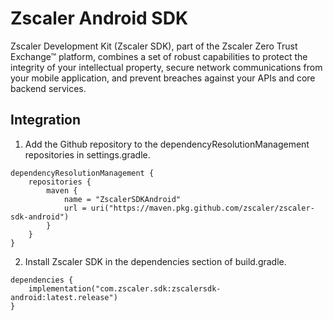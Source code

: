 
# Zscaler Android SDK

Zscaler Development Kit (Zscaler SDK), part of the Zscaler Zero Trust Exchange™ platform, combines a set of robust capabilities to protect the integrity of your intellectual property, secure network communications from your mobile application, and prevent breaches against your APIs and core backend services.


## Integration
1. Add the Github repository to the dependencyResolutionManagement repositories in settings.gradle.
```
dependencyResolutionManagement {
    repositories {
        maven {
            name = "ZscalerSDKAndroid"
            url = uri("https://maven.pkg.github.com/zscaler/zscaler-sdk-android")
        }
    }
}
```

2. Install Zscaler SDK in the dependencies section of build.gradle.
```
dependencies {
    implementation("com.zscaler.sdk:zscalersdk-android:latest.release")
}
```

